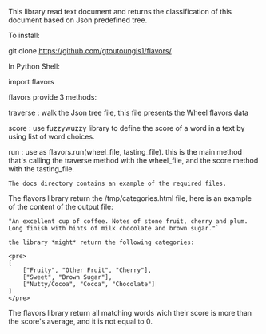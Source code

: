 This library read text document and returns the classification of this document based on Json predefined tree.

To install:

git clone https://github.com/gtoutoungis1/flavors/

In Python Shell:

import flavors

flavors provide 3 methods:

traverse : walk the Json tree file, this file presents the Wheel flavors data

score : use fuzzywuzzy library to define the score of a word in a text by using list of word choices.

run : use as flavors.run(wheel_file, tasting_file).
	this is the main method that's calling the traverse method with the wheel_file, and the score method with the tasting_file.

	The docs directory contains an example of the required files.

The flavors library return the /tmp/categories.html file, here is an example of the content of the output file:

	"An excellent cup of coffee. Notes of stone fruit, cherry and plum. Long finish with hints of milk chocolate and brown sugar."`

	the library *might* return the following categories:

	<pre>
	[
	    ["Fruity", "Other Fruit", "Cherry"],
	    ["Sweet", "Brown Sugar"],
	    ["Nutty/Cocoa", "Cocoa", "Chocolate"]
	]
	</pre>


The flavors library return all matching words wich their score is more than the score's average, and it is not equal to 0.





